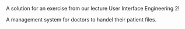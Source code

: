 A solution for an exercise from our lecture User Interface Engineering 2!

A management system for doctors to handel their patient files.